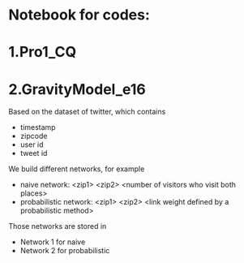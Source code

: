 # Notebook for codes:
# 1.Pro1_CQ
# 2.GravityModel_e16

Based on the dataset of twitter, which contains
* timestamp
* zipcode
* user id
* tweet id

We build different networks, for example
* naive network: \<zip1> \<zip2> \<number of visitors who visit both places>
* probabilistic network: \<zip1> \<zip2> \<link weight defined by a probabilistic method>

Those networks are stored in
* Network 1 for naive
* Network 2 for probabilistic
